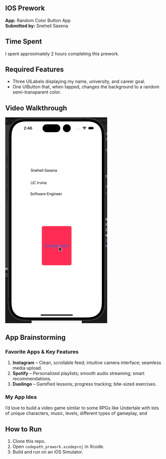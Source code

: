 ## IOS Prework
**App:** Random Color Button App  
**Submitted by:** Sneheil Saxena

## Time Spent
I spent approximately 2 hours completing this prework.

## Required Features
- Three UILabels displaying my name, university, and career goal.
- One UIButton that, when tapped, changes the background to a random semi-transparent color.

## Video Walkthrough

<img src='ios_prework.gif' title='Video Walkthrough' width='' alt='Video Walkthrough' />

## App Brainstorming

### Favorite Apps & Key Features
1. **Instagram** – Clean, scrollable feed; intuitive camera interface; seamless media upload.
2. **Spotify** – Personalized playlists; smooth audio streaming; smart recommendations.
3. **Duolingo** – Gamified lessons; progress tracking; bite-sized exercises.

### My App Idea
I’d love to build a video game similar to some RPGs like Undertale with lots of unique characters, music, levels, different types of gameplay, and 

## How to Run
1. Clone this repo.  
2. Open `codepath_prework.xcodeproj` in Xcode.  
3. Build and run on an iOS Simulator.
